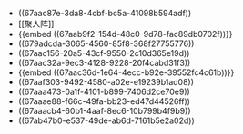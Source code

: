 - ((67aac87e-3da8-4cbf-bc5a-41098b594adf))
- [[聚人阵]]
- {{embed ((67aab9f2-154d-48c0-9d78-fac89db0702f))}}
- ((679adcda-3065-4560-85f8-368f27755776))
- ((67aac156-20a5-43cf-9550-2c10d365e19d))
- ((67aac32a-9ec3-4128-9228-20f4cabd31f3))
- {{embed ((67aac36d-1e64-4ecc-b92e-39552fc4c61b))}}
- ((67aaf303-9492-4580-a02e-e19239b1ad08))
- ((67aaa473-0a1f-4101-b899-7406d2ce70e9))
- ((67aaae88-f66c-49fa-bb23-ed47d44526ff))
- ((67aaacb4-60b1-4aaf-8ec6-10b799b4f9b9))
- ((67ab47b0-e537-49de-ab6d-7161b5e2a02d))